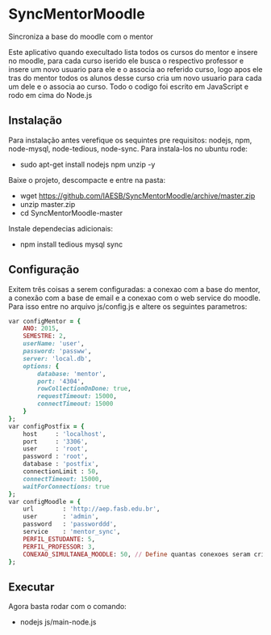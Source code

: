 # SyncMentorMoodle
Sincroniza a base do moodle com o mentor

Este aplicativo quando execultado lista todos os cursos do mentor e insere no moodle, para cada curso iserido ele busca o respectivo professor e insere um novo usuario para ele e o associa ao referido curso,
logo apos ele tras do mentor todos os alunos desse curso cria um novo usuario para cada um dele e o associa ao curso. 
Todo o codigo foi escrito em JavaScript e rodo em cima do Node.js

Instalação
----------
Para instalação antes verefique os sequintes pre requisitos: nodejs, npm, node-mysql, node-tedious, node-sync. Para instala-los no ubuntu rode:
- sudo apt-get install nodejs npm unzip -y

Baixe o projeto, descompacte e entre na pasta:
- wget https://github.com/IAESB/SyncMentorMoodle/archive/master.zip
- unzip master.zip
- cd SyncMentorMoodle-master

Instale dependecias adicionais:
- npm install tedious mysql sync

Configuração
------------
Exitem três coisas a serem configuradas: a conexao com a base do mentor, a conexão com a base de email e a conexao com o web service do moodle. Para isso
entre no arquivo js/config.js e altere os seguintes parametros:
```ruby
var configMentor = {
    ANO: 2015,
    SEMESTRE: 2,
    userName: 'user',
    password: 'passww',
    server: 'local.db',
    options: {
        database: 'mentor', 
        port: '4304',
        rowCollectionOnDone: true,
        requestTimeout: 15000,
        connectTimeout: 15000
    }
};
var configPostfix = {
    host     : 'localhost',
    port     : '3306',
    user     : 'root',
    password : 'root',
    database : 'postfix',
    connectionLimit : 50,
    connectTimeout: 15000,
    waitForConnections: true
};
var configMoodle = {
    url        : 'http://aep.fasb.edu.br',
    user       : 'admin', 
    password   : 'passworddd',     
    service    : 'mentor_sync',  
    PERFIL_ESTUDANTE: 5,
    PERFIL_PROFESSOR: 3,
    CONEXAO_SIMULTANEA_MOODLE: 50, // Define quantas conexoes seram criadas ao mesmo tempo no moodle, um numero muito alto pode derrubar o servidor, um numero muito baixo vai demorar de mais a sincronia.    
};
```

Executar
--------
Agora basta rodar com o comando:
- nodejs js/main-node.js

